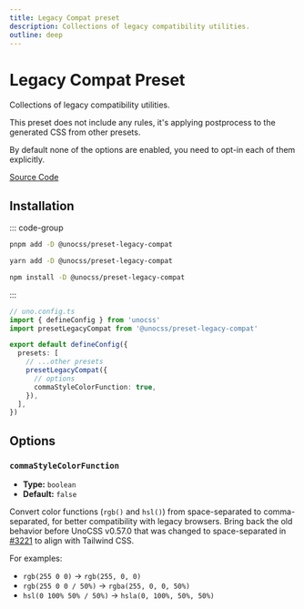 ```yaml
---
title: Legacy Compat preset
description: Collections of legacy compatibility utilities.
outline: deep
---
```


# Legacy Compat Preset

Collections of legacy compatibility utilities.

This preset does not include any rules, it's applying postprocess to the generated CSS from other presets.

By default none of the options are enabled, you need to opt-in each of them explicitly.

[Source Code](https://github.com/unocss/unocss/tree/main/packages/preset-legacy-compat)

## Installation

::: code-group
  ```bash [pnpm]
  pnpm add -D @unocss/preset-legacy-compat
  ```
  ```bash [yarn]
  yarn add -D @unocss/preset-legacy-compat
  ```
  ```bash [npm]
  npm install -D @unocss/preset-legacy-compat
  ```
:::

```ts
// uno.config.ts
import { defineConfig } from 'unocss'
import presetLegacyCompat from '@unocss/preset-legacy-compat'

export default defineConfig({
  presets: [
    // ...other presets
    presetLegacyCompat({
      // options
      commaStyleColorFunction: true,
    }),
  ],
})
```

## Options

### `commaStyleColorFunction`

- **Type:** `boolean`
- **Default:** `false`

Convert color functions (`rgb()` and `hsl()`) from space-separated to comma-separated, for better compatibility with legacy browsers. Bring back the old behavior before UnoCSS v0.57.0 that was changed to space-separated in [#3221](https://github.com/unocss/unocss/pull/3221) to align with Tailwind CSS.

For examples:

- `rgb(255 0 0)` -> `rgb(255, 0, 0)`
- `rgb(255 0 0 / 50%)` -> `rgba(255, 0, 0, 50%)`
- `hsl(0 100% 50% / 50%)` -> `hsla(0, 100%, 50%, 50%)`
